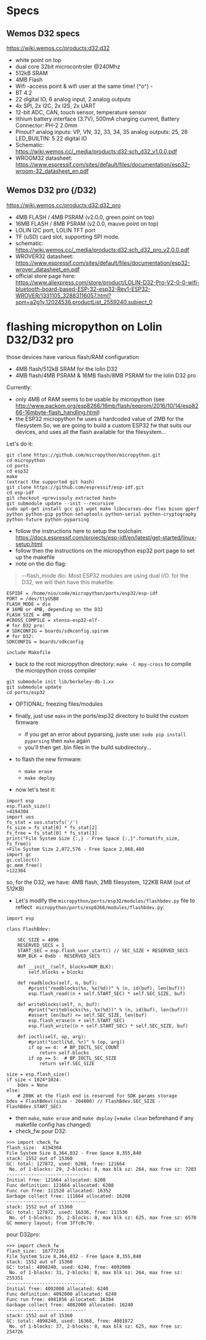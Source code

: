 # Specs
## Wemos D32 specs
https://wiki.wemos.cc/products:d32:d32
+ white point on top
+ dual core 32bit microcontroler @240Mhz
+ 512kB SRAM
+ 4MB Flash
+ Wifi -access point & wifi user at the same time! (^o^) -
+ BT 4.2
+ 22 digital IO, 6 analog input, 2 analog outputs
+ 4x SPI, 2x I2C, 2x I2S, 2x UART
+ 12-bit ADC, CAN, touch sensor, temperature sensor
+ lithium battery interface (3.7V), 500mA charging current, Battery Connector: PH-2 2.0mm
+ Pinout?
analog inputs: VP, VN, 32, 33, 34, 35
analog outputs: 25, 26
LED_BUILTIN: 5
22 digital IO
+ Schematic: https://wiki.wemos.cc/_media/products:d32:sch_d32_v1.0.0.pdf
+ WROOM32 datasheet: https://www.espressif.com/sites/default/files/documentation/esp32-wroom-32_datasheet_en.pdf

## Wemos D32 pro (/D32)
https://wiki.wemos.cc/products:d32:d32_pro
+ 4MB FLASH / 4MB PSRAM (v2.0.0, green point on top)
+ 16MB FLASH / 8MB PSRAM (v2.0.0, mauve point on top)
+ LOLIN I2C port, LOLIN TFT port
+ TF (uSD) card slot, supporting SPI mode.
+ schematic: https://wiki.wemos.cc/_media/products:d32:sch_d32_pro_v2.0.0.pdf
+ WROVER32 datasheet: https://www.espressif.com/sites/default/files/documentation/esp32-wrover_datasheet_en.pdf
+ official store page here: https://www.aliexpress.com/store/product/LOLIN-D32-Pro-V2-0-0-wifi-bluetooth-board-based-ESP-32-esp32-Rev1-ESP32-WROVER/1331105_32883116057.html?spm=a2g1y.12024536.productList_2559240.subject_0

# flashing micropython on Lolin D32/D32 pro
those devices have various flash/RAM configuration
+ 4MB flash/512kB SRAM for the lolin D32
+ 4MB flash/4MB PSRAM & 16MB flash/8MB PSRAM for the lolin D32 pro

Currently:
+ only 4MB of RAM seems to be usable by micropython (see http://www.packom.org/esp8266/16mb/flash/eeprom/2016/10/14/esp8266-16mbyte-flash_handling.html)
+ the ESP32 micropython fw uses a hardcoded value of 2MB for the filesystem
So, we are going to build a custom ESP32 fw that suits our devices, and uses all the flash available for the filesystem...

Let's do it:
```shell
git clone https://github.com/micropython/micropython.git
cd micropython
cd ports
cd esp32
make
(extract the supported git hash)
git clone https://github.com/espressif/esp-idf.git
cd esp-idf
git checkout <previsouly extracted hash>
git submodule update --init --recursive
sudo apt-get install gcc git wget make libncurses-dev flex bison gperf python python-pip python-setuptools python-serial python-cryptography python-future python-pyparsing
```
+ follow the instructions here to setup the toolchain: https://docs.espressif.com/projects/esp-idf/en/latest/get-started/linux-setup.html
+ follow then the instructions on the micropython esp32 port page to set up the makefile
+ note on the dio flag:
> --flash_mode dio. Most ESP32 modules are using dual I/O.
for the D32, we will then have this makefile:
```
ESPIDF = /home/nio/code/micropython/ports/esp32/esp-idf
PORT = /dev/ttyUSB0
FLASH_MODE = dio
# 16MB or 4MB, depending on the D32
FLASH_SIZE = 4MB
#CROSS_COMPILE = xtensa-esp32-elf-
# for D32 pro:
# SDKCONFIG = boards/sdkconfig.spiram
# for D32:
SDKCONFIG = boards/sdkconfig

include Makefile
```
+ back to the root micropython directory: `make -C mpy-cross` to compile the micropython cross compiler
```shell
git submodule init lib/berkeley-db-1.xx
git submodule update
cd ports/esp32
```
+ OPTIONAL: freezing files/modules

+ finally, just use `make` in the ports/esp32 directory to build the custom firmware
  + if you get an error about pyparsing, juste use: `sudo pip install pyparsing` then `make` again
  + you'll then get .bin files in the build subdirectory...
+ to flash the new firmware:
  + `make erase`
  + `make deploy`

+ now let's test it:
```
import esp
esp.flash_size() 
>4194304
import uos
fs_stat = uos.statvfs('/')
fs_size = fs_stat[0] * fs_stat[2]
fs_free = fs_stat[0] * fs_stat[3]
print("File System Size {:,} - Free Space {:,}".format(fs_size, fs_free))
>File System Size 2,072,576 - Free Space 2,068,480
import gc
gc.collect()
gc.mem_free()
>122304
```
so, for the D32, we have: 4MB flash, 2MB filesystem, 122KB RAM (out of 512KB)

+ Let's modify the `micropython/ports/esp32/modules/flashbdev.py` file to reflect ` micropython/ports/esp8266/modules/flashbdev.py`:
```batch
import esp

class FlashBdev:

    SEC_SIZE = 4096
    RESERVED_SECS = 1
    START_SEC = esp.flash_user_start() // SEC_SIZE + RESERVED_SECS
    NUM_BLK = 0x6b - RESERVED_SECS

    def __init__(self, blocks=NUM_BLK):
        self.blocks = blocks

    def readblocks(self, n, buf):
        #print("readblocks(%s, %x(%d))" % (n, id(buf), len(buf)))
        esp.flash_read((n + self.START_SEC) * self.SEC_SIZE, buf)

    def writeblocks(self, n, buf):
        #print("writeblocks(%s, %x(%d))" % (n, id(buf), len(buf)))
        #assert len(buf) <= self.SEC_SIZE, len(buf)
        esp.flash_erase(n + self.START_SEC)
        esp.flash_write((n + self.START_SEC) * self.SEC_SIZE, buf)

    def ioctl(self, op, arg):
        #print("ioctl(%d, %r)" % (op, arg))
        if op == 4:  # BP_IOCTL_SEC_COUNT
            return self.blocks
        if op == 5:  # BP_IOCTL_SEC_SIZE
            return self.SEC_SIZE

size = esp.flash_size()
if size < 1024*1024:
    bdev = None
else:
    # 200K at the flash end is reserved for SDK params storage
bdev = FlashBdev((size - 204800) // FlashBdev.SEC_SIZE - FlashBdev.START_SEC)
```
+ then `make`, `make erase` and `make deploy` (+`make clean` beforehand  if any makefile config has changed)
+ check_fw
pour D32:
```
>>> import check_fw
flash_size:  4194304
File System Size 8,364,032 - Free Space 8,355,840
stack: 1552 out of 15360
GC: total: 127872, used: 6208, free: 121664
 No. of 1-blocks: 29, 2-blocks: 8, max blk sz: 264, max free sz: 7203
-----------------------------
Initial free: 121664 allocated: 6208
Func definition: 121664 allocated: 6208
Func run free: 111520 allocated: 16352
Garbage collect free: 111664 allocated: 16208
-----------------------------
stack: 1552 out of 15360
GC: total: 127872, used: 16336, free: 111536
 No. of 1-blocks: 35, 2-blocks: 8, max blk sz: 625, max free sz: 6578
GC memory layout; from 3ffc0c70:
```
pour D32pro:
```
>>> import check_fw
flash_size:  16777216
File System Size 8,364,032 - Free Space 8,355,840
stack: 1552 out of 15360
GC: total: 4098240, used: 6240, free: 4092000
 No. of 1-blocks: 31, 2-blocks: 8, max blk sz: 264, max free sz: 255351
-----------------------------
Initial free: 4092000 allocated: 6240
Func definition: 4092000 allocated: 6240
Func run free: 4081856 allocated: 16384
Garbage collect free: 4082000 allocated: 16240
-----------------------------
stack: 1552 out of 15360
GC: total: 4098240, used: 16368, free: 4081872
 No. of 1-blocks: 37, 2-blocks: 8, max blk sz: 625, max free sz: 254726

```
